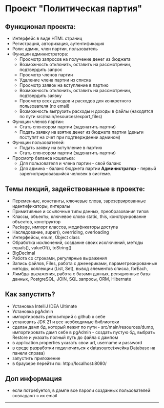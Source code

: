 # Проект "Политическая партия"

## Функционал проекта:
- Интерфейс в виде HTML страниц
- Регистрация, авторизация, аутентификация
- Роли: админ, член партии, пользователь
- Функции администратора:
    - Просмотр запросов на получение денег из бюджета
    - Возможность отклонить, оставить на рассмотрении, подтвердить запрос
    - Просмотр членов партии
    - Удаление члена партии из списка
    - Просмотр заявок на вступление в партию
    - Возможность отклонить, оставить на рассмотрении, подтвердить заявку
    - Просмотр всех доходов и расходов для конкретного пользователя (по email)
    - Возможность выгрузить расходы и доходы в файлы (находятся по пути src/main/resources/export_files)
- Функции членов партии:
    - Стать спонсором партии (задонатить партии)
    - Подать заявку на взятие денег из бюджета партии (деньги поступят на счет при подтверждении админом)
- Функции пользователей:
    - Подать заявку на вступление в партию
    - Стать спонсором партии (задонатить партии)
- Просмотр баланса кошелька:
    - Для пользователя и члена партии - свой баланс
    - Для админа - баланс бюджета партии
     **Администратор** - первый зарегистрировавшийся человек в системе.

## Темы лекций, задействованные в проекте:
- Переменные, константы, ключевые слова, зарезервированные идентификаторы, литералы
- Примитивные и ссылочные типы данных, преобразования типов
- Классы, объекты, ключевое слово static, this, конструирование объектов, конструктор
- Package, импорт классов, модификаторы доступа
- Наследование, super(), overriding, overloading
- Интерфейсы, enum, Object class
- Обработка исключений, создание своих исключений, методы equals(), valueOf(), toString()
- BigDecimal
- Работа со строками, регулярные выражения
- Запись файлов, Files, работа с дженериками, параметрезированные методы, коллекции (List, Set), вывод элементов списка,
  forEach,
- Лямбда-выражения, работа с базами данных, реляционные базы данных, PostgreSQL, JOIN, SQL запросы, ORM, Hibernate


## Как запустить?
- Установка IntelliJ IDEA Ultimate
- Установка pgAdmin
- импортировать репозиторий с github к себе
- установить JDK 21 и все необходимые библиотеки
- сделан дамп бд, который лежит по пути - src/main/resources/dump, импортировать дамп себе в pgAdmin - создать пустую бд,
  выбрать Restore и указать полный путь до файла с дампом
- в application.properties указать свои url, username и password
- в среде разработки подключиться к datasource(ячейка Database на панели справа)
- запустить приложение
- в браузере перейти по: http://localhost:8080/


## Доп информация
- если потребуется, в дампе все пароли созданных пользователей совпадают с их email


--- 



